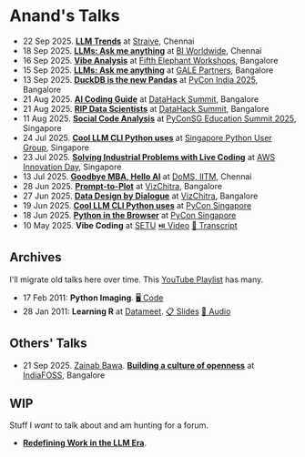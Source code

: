 # Anand's Talks

- 22 Sep 2025. **[LLM Trends](2025-09-22-llm-trends/ ":ignore")** at [Straive](https://straive.com/), Chennai
- 18 Sep 2025. **[LLMs: Ask me anything](2025-09-18-llm-ama-bi-worldwide/ ":ignore")** at [BI Worldwide](https://www.biworldwide.com/), Chennai
- 16 Sep 2025. **[Vibe Analysis](2025-09-16-vibe-analysis/ ":ignore")** at [Fifth Elephant Workshops](http://has.gy/hV8U), Bangalore
- 15 Sep 2025. **[LLMs: Ask me anything](2025-09-15-llm-ama-gale/ ":ignore")** at [GALE Partners](https://www.gale.agency/), Bangalore
- 13 Sep 2025. **[DuckDB is the new Pandas](2025-09-13-duckdb-is-the-new-pandas/)** at [PyCon India 2025](https://cfp.in.pycon.org/2025/talk/W8VJX3/), Bangalore
- 21 Aug 2025. **[AI Coding Guide](2025-08-21-ai-coding-guide/ ":ignore")** at [DataHack Summit](https://www.analyticsvidhya.com/datahacksummit/), Bangalore
- 21 Aug 2025. **[RIP Data Scientists](2025-08-21-rip-data-scientists/ ":ignore")** at [DataHack Summit](https://www.analyticsvidhya.com/datahacksummit/), Bangalore
- 11 Aug 2025. **[Social Code Analysis](2025-08-11-social-code-analysis/ ":ignore")** at [PyConSG Education Summit 2025](https://pycon.sg/edusummit.html), Singapore
- 24 Jul 2025. **[Cool LLM CLI Python uses](2025-07-24-pugs-agent-loop/)** at [Singapore Python User Group](https://www.meetup.com/singapore-python-user-group/), Singapore
- 23 Jul 2025. **[Solving Industrial Problems with Live Coding](2025-07-23-supply-chain-automl/ ":ignore")** at [AWS Innovation Day](https://pages.awscloud.com/aws-mfg-industrial-suppy-chain-innovation-day.html), Singapore
- 13 Jul 2025. **[Goodbye MBA, Hello AI](2025-07-13-goodbye-mba-hello-ai/ ":ignore")** at [DoMS, IITM](https://doms.iitm.ac.in/), Chennai
- 28 Jun 2025. **[Prompt-to-Plot](2025-06-28-prompt-to-plot/ ":ignore")** at [VizChitra](https://vizchitra.com/), Bangalore
- 27 Jun 2025. **[Data Design by Dialogue](2025-06-27-data-design-by-dialogue/ ":ignore")** at [VizChitra](https://vizchitra.com/), Bangalore
- 19 Jun 2025. **[Cool LLM CLI Python uses](2025-06-pycon-sg/llm-cli.md)** at [PyCon Singapore](https://pycon.sg/)
- 18 Jun 2025. **[Python in the Browser](2025-06-pycon-sg/ ":ignore")** at [PyCon Singapore](https://pycon.sg/)
- 10 May 2025. **Vibe Coding** at [SETU](https://setuschool.com/) [⏯️ Video](https://youtu.be/ODXSDbY12dg) [💬 Transcript](2025-05-10-vibe-coding/)

## Archives

I'll migrate old talks here over time. This [YouTube Playlist](https://www.youtube.com/playlist?list=PLHCH16htawZbR_-mIqfGmYbhE5S2UckOh) has many.

- 17 Feb 2011: **Python Imaging**. [🖥️ Code](python-imaging/index.html)
- 28 Jan 2011: **Learning R** at [Datameet](http://www.datameet.org/).
  [📋 Slides](https://github.com/sanand0/talks/releases/download/talks/2011-01-28-datameet-learning-r.pptx)
  [🎤 Audio](https://github.com/sanand0/talks/releases/download/talks/2011-01-28-datameet-learning-r.mp3)

## Others' Talks

- 21 Sep 2025. [Zainab Bawa](https://www.linkedin.com/in/zainabbawa/). **[Building a culture of openness](2025-09-21-zainab-building-a-culture-of-openness/ ":ignore")** at [IndiaFOSS](https://fossunited.org/c/indiafoss/2025/cfp/0ios0i6o47), Bangalore

## WIP

Stuff I _want_ to talk about and am hunting for a forum.

- **[Redefining Work in the LLM Era](2025-09-llm-workflows/ ":ignore")**.

<!--

Build process: `npm run build` (Used by.github/workflows/deploy.yml)

PPTX / Audio / ... are at https://github.com/sanand0/talks/releases/tag/talks

```bash
gh release create talks --title "Talks"
gh release upload talks $FILENAME
```

-->
